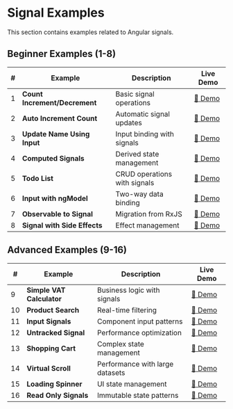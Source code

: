# Signal Examples

This section contains examples related to Angular signals.

## Beginner Examples (1-8)

| # | Example | Description | Live Demo |
|---|---------|-------------|-----------|
| 1 | **Count Increment/Decrement** | Basic signal operations | [🔗 Demo](https://angular-signal-examples.netlify.app/signal/signal-example1) |
| 2 | **Auto Increment Count** | Automatic signal updates | [🔗 Demo](https://angular-signal-examples.netlify.app/signal/signal-example2) |
| 3 | **Update Name Using Input** | Input binding with signals | [🔗 Demo](https://angular-signal-examples.netlify.app/signal/signal-example3) |
| 4 | **Computed Signals** | Derived state management | [🔗 Demo](https://angular-signal-examples.netlify.app/signal/signal-example4) |
| 5 | **Todo List** | CRUD operations with signals | [🔗 Demo](https://angular-signal-examples.netlify.app/signal/signal-example5) |
| 6 | **Input with ngModel** | Two-way data binding | [🔗 Demo](https://angular-signal-examples.netlify.app/signal/signal-example6) |
| 7 | **Observable to Signal** | Migration from RxJS | [🔗 Demo](https://angular-signal-examples.netlify.app/signal/signal-example7) |
| 8 | **Signal with Side Effects** | Effect management | [🔗 Demo](https://angular-signal-examples.netlify.app/signal/signal-example8) |

## Advanced Examples (9-16)

| # | Example | Description | Live Demo |
|---|---------|-------------|-----------|
| 9 | **Simple VAT Calculator** | Business logic with signals | [🔗 Demo](https://angular-signal-examples.netlify.app/signal/signal-example9) |
| 10 | **Product Search** | Real-time filtering | [🔗 Demo](https://angular-signal-examples.netlify.app/signal/signal-example10) |
| 11 | **Input Signals** | Component input patterns | [🔗 Demo](https://angular-signal-examples.netlify.app/signal/signal-example11) |
| 12 | **Untracked Signal** | Performance optimization | [🔗 Demo](https://angular-signal-examples.netlify.app/signal/signal-example12) |
| 13 | **Shopping Cart** | Complex state management | [🔗 Demo](https://angular-signal-examples.netlify.app/signal/signal-example13) |
| 14 | **Virtual Scroll** | Performance with large datasets | [🔗 Demo](https://angular-signal-examples.netlify.app/signal/signal-example14) |
| 15 | **Loading Spinner** | UI state management | [🔗 Demo](https://angular-signal-examples.netlify.app/signal/signal-example15) |
| 16 | **Read Only Signals** | Immutable state patterns | [🔗 Demo](https://angular-signal-examples.netlify.app/signal/signal-example16) |
